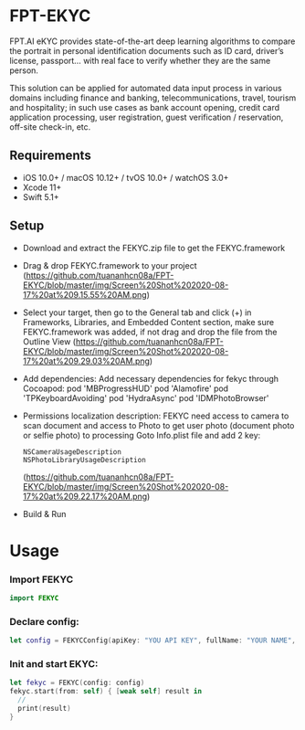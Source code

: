 # FPT-EKYC
FPT.AI eKYC provides state-of-the-art deep learning algorithms to compare the portrait in personal identification documents such as ID card, driver’s license, passport… with real face to verify whether they are the same person.

This solution can be applied for automated data input process in various domains including finance and banking, telecommunications, travel, tourism and hospitality; in such use cases as bank account opening, credit card application processing, user registration, guest verification / reservation, off-site check-in, etc.

## Requirements

- iOS 10.0+ / macOS 10.12+ / tvOS 10.0+ / watchOS 3.0+
- Xcode 11+
- Swift 5.1+

## Setup
- Download and extract the FEKYC.zip file to get the FEKYC.framework 
- Drag & drop FEKYC.framework to your project
(https://github.com/tuananhcn08a/FPT-EKYC/blob/master/img/Screen%20Shot%202020-08-17%20at%209.15.55%20AM.png)

- Select your target, then go to the General tab and click (+) in Frameworks, Libraries, and Embedded Content section, make sure FEKYC.framework was added, if not drag and drop the file from the Outline View
(https://github.com/tuananhcn08a/FPT-EKYC/blob/master/img/Screen%20Shot%202020-08-17%20at%209.29.03%20AM.png)

- Add dependencies:
Add necessary dependencies for fekyc through Cocoapod:
  pod 'MBProgressHUD'
  pod 'Alamofire'
  pod 'TPKeyboardAvoiding'
  pod 'HydraAsync'
  pod 'IDMPhotoBrowser'
  
- Permissions localization description:
FEKYC need access to camera to scan document and access to Photo to get user photo (document photo or selfie photo) to processing
Goto Info.plist file and add 2 key:
  ```
  NSCameraUsageDescription
  NSPhotoLibraryUsageDescription
  ```
  (https://github.com/tuananhcn08a/FPT-EKYC/blob/master/img/Screen%20Shot%202020-08-17%20at%209.22.17%20AM.png)
  
- Build & Run

# Usage  

### Import FEKYC 

```swift
import FEKYC
```

### Declare config:
```swift
let config = FEKYCConfig(apiKey: "YOU API KEY", fullName: "YOUR NAME", orcType: FEKYCOrcType.photo, orcDocumentType: FEKYCOrcDocumentType.idCard)
```

### Init and start EKYC:
```swift
let fekyc = FEKYC(config: config)
fekyc.start(from: self) { [weak self] result in
  // 
  print(result)
}
```
